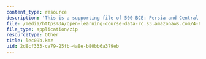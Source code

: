 ```yaml
---
content_type: resource
description: 'This is a supporting file of 500 BCE: Persia and Central Asia.'
file: /media/https%3A/open-learning-course-data-rc.s3.amazonaws.com/4-605-introduction-to-the-history-and-theory-of-architecture-spring-2012/2d8cf333ca7925fb4a8eb80bb6a379eb_lec09b.kmz
file_type: application/zip
resourcetype: Other
title: lec09b.kmz
uid: 2d8cf333-ca79-25fb-4a8e-b80bb6a379eb
---
```

